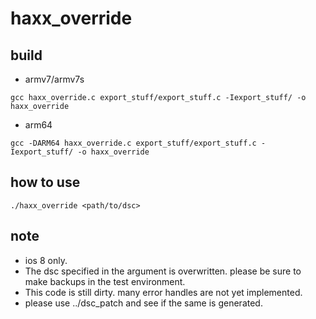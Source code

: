 # haxx_override

## build
- armv7/armv7s
```
gcc haxx_override.c export_stuff/export_stuff.c -Iexport_stuff/ -o haxx_override
```

- arm64
```
gcc -DARM64 haxx_override.c export_stuff/export_stuff.c -Iexport_stuff/ -o haxx_override
```

## how to use
```
./haxx_override <path/to/dsc>
```

## note
- ios 8 only.  
- The dsc specified in the argument is overwritten. please be sure to make backups in the test environment.  
- This code is still dirty. many error handles are not yet implemented.  
- please use ../dsc_patch and see if the same is generated.  
